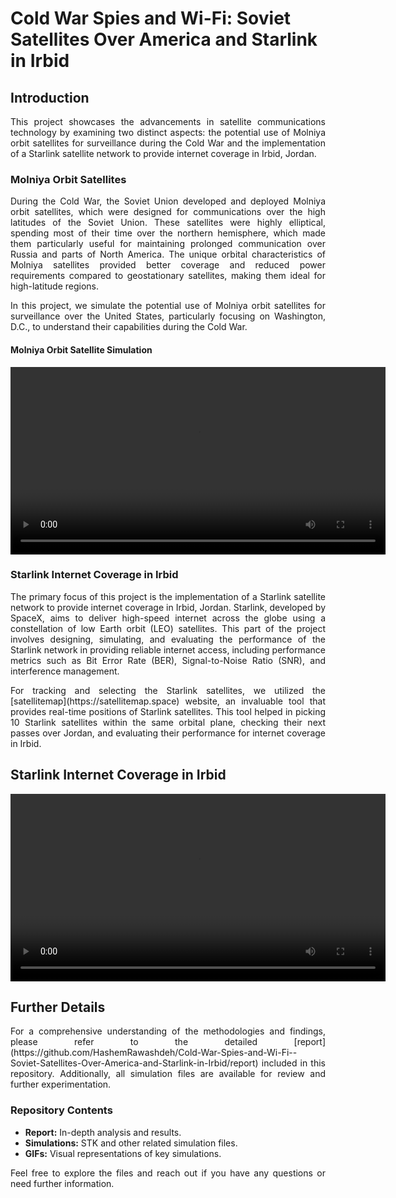 # Cold War Spies and Wi-Fi: Soviet Satellites Over America and Starlink in Irbid

## Introduction
<p align="justify">
This project showcases the advancements in satellite communications technology by examining two distinct aspects: the potential use of Molniya orbit satellites for surveillance during the Cold War and the implementation of a Starlink satellite network to provide internet coverage in Irbid, Jordan.
</p>

### Molniya Orbit Satellites
<p align="justify">
During the Cold War, the Soviet Union developed and deployed Molniya orbit satellites, which were designed for communications over the high latitudes of the Soviet Union. These satellites were highly elliptical, spending most of their time over the northern hemisphere, which made them particularly useful for maintaining prolonged communication over Russia and parts of North America. The unique orbital characteristics of Molniya satellites provided better coverage and reduced power requirements compared to geostationary satellites, making them ideal for high-latitude regions.
</p>

<p align="justify">
In this project, we simulate the potential use of Molniya orbit satellites for surveillance over the United States, particularly focusing on Washington, D.C., to understand their capabilities during the Cold War.
</p>

#### Molniya Orbit Satellite Simulation
<video width="600" controls>
  <source src="See America/Molniya Simulation.mp4">
  Your browser does not support the video tag.
</video>

### Starlink Internet Coverage in Irbid
<p align="justify">
The primary focus of this project is the implementation of a Starlink satellite network to provide internet coverage in Irbid, Jordan. Starlink, developed by SpaceX, aims to deliver high-speed internet across the globe using a constellation of low Earth orbit (LEO) satellites. This part of the project involves designing, simulating, and evaluating the performance of the Starlink network in providing reliable internet access, including performance metrics such as Bit Error Rate (BER), Signal-to-Noise Ratio (SNR), and interference management.
</p>

<p align="justify">
For tracking and selecting the Starlink satellites, we utilized the [satellitemap](https://satellitemap.space) website, an invaluable tool that provides real-time positions of Starlink satellites. This tool helped in picking 10 Starlink satellites within the same orbital plane, checking their next passes over Jordan, and evaluating their performance for internet coverage in Irbid.
</p>


## Starlink Internet Coverage in Irbid
<video width="600" controls>
  <source src="path-to-your-starlink-video.mp4" type="video/mp4">
  Your browser does not support the video tag.
</video>

## Further Details
<p align="justify">
For a comprehensive understanding of the methodologies and findings, please refer to the detailed [report](https://github.com/HashemRawashdeh/Cold-War-Spies-and-Wi-Fi--Soviet-Satellites-Over-America-and-Starlink-in-Irbid/report) included in this repository. Additionally, all simulation files are available for review and further experimentation.
</p>

### Repository Contents
- **Report:** In-depth analysis and results.
- **Simulations:** STK and other related simulation files.
- **GIFs:** Visual representations of key simulations.

<p align="justify">
Feel free to explore the files and reach out if you have any questions or need further information.
</p>

